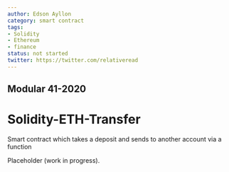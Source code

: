 ```yaml
---
author: Edson Ayllon
category: smart contract
tags:
- Solidity
- Ethereum
- finance
status: not started
twitter: https://twitter.com/relativeread
---
```


## Modular 41-2020

# Solidity-ETH-Transfer

Smart contract which takes a deposit and sends to another account via a function

Placeholder (work in progress).
